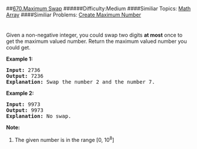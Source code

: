 ##[670.Maximum Swap](https://leetcode.com/problems/maximum-swap/description/ "670.Maximum Swap")
######Difficulty:Medium
####Similiar Topics:
  [Math](https://leetcode.com//tag/math)  [Array](https://leetcode.com//tag/array)
####Similiar Problems:
  [Create Maximum Number](https://leetcode.com//problems/create-maximum-number)
<div class="question-description__3U1T" style="padding-top: 10px;"><div><p>
Given a non-negative integer, you could swap two digits <b>at most</b> once to get the maximum valued number. Return the maximum valued number you could get.
</p>

<p><b>Example 1:</b><br/>
</p><pre><b>Input:</b> 2736
<b>Output:</b> 7236
<b>Explanation:</b> Swap the number 2 and the number 7.
</pre>
<p/>

<p><b>Example 2:</b><br/>
</p><pre><b>Input:</b> 9973
<b>Output:</b> 9973
<b>Explanation:</b> No swap.
</pre>
<p/>


<p><b>Note:</b><br/>
</p><ol>
<li>The given number is in the range [0, 10<sup>8</sup>]</li>
</ol>
<p/></div></div><div> </div><div> </div><div> </div><div> </div><div> </div><div> </div><div> </div><div> </div><div> </div><div> </div><div> </div><div> </div><div> </div><div> </div><div> </div><div> </div><div> </div><div> </div><div> </div><div> </div><div> </div><div> </div><div> </div><div> </div><div> </div><div> </div><div> </div><div> </div><div> </div><div> </div><div> </div><div> </div><div> </div><div> </div><div> </div><div> </div><div> </div><div> </div><div> </div><div> </div><div> </div><div> </div><div> </div><div> </div><div> </div><div> </div><div> </div><div> </div><div> </div><div> </div><div> </div><div> </div><div> </div><div> </div><div> </div><div> </div><div> </div><div> </div><div> </div><div> </div><div> </div><div> </div><div> </div><div> </div><div> </div><div> </div><div> </div><div> </div><div> </div><div> </div><div> </div><div> </div><div> </div><div> </div><div> </div><div> </div><div> </div><div> </div><div> </div><div> </div><div> </div><div> </div><div> </div><div> </div><div> </div><div> </div><div> </div><div> </div><div> </div><div> </div><div> </div><div> </div><div> </div><div> </div><div> </div><div> </div><div> </div><div> </div><div> </div><div> </div><div> </div><div> </div><div> </div><div> </div><div> </div><div> </div><div> </div><div> </div><div> </div><div> </div><div> </div><div> </div>